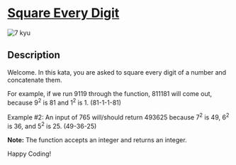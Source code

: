 # [Square Every Digit](https://www.codewars.com/kata/546e2562b03326a88e000020)

![7 kyu](https://img.shields.io/badge/7-kyu-white?style=for-the-badge&labelColor=white&color=%23212121)

## Description

Welcome. In this kata, you are asked to square every digit of a number and concatenate them.

For example, if we run 9119 through the function, 811181 will come out, because 9<sup>2</sup> is 81 and 1<sup>2</sup> is 1. (81-1-1-81)

Example #2: An input of 765 will/should return 493625 because 7<sup>2</sup> is 49, 6<sup>2</sup> is 36, and 5<sup>2</sup> is 25. (49-36-25)

**Note:** The function accepts an integer and returns an integer.

Happy Coding!
